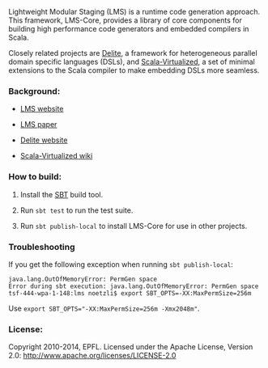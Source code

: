 Lightweight Modular Staging (LMS) is a runtime code generation approach. 
This framework, LMS-Core, provides a library of core components for building 
high performance code generators and embedded compilers in Scala. 

Closely related projects are [Delite](https://github.com/stanford-ppl/Delite/),
a framework for heterogeneous parallel domain specific languages (DSLs),
and [Scala-Virtualized](https://github.com/tiarkrompf/scala-virtualized/),
a set of minimal extensions to the Scala compiler to make embedding DSLs
more seamless.

### Background:

- [LMS website](http://scala-lms.github.io)

- [LMS paper](http://infoscience.epfl.ch/record/150347/files/gpce63-rompf.pdf)

- [Delite website](http://stanford-ppl.github.com/Delite/)

- [Scala-Virtualized wiki](https://github.com/TiarkRompf/scala-virtualized/wiki)


### How to build:

1. Install the [SBT](http://www.scala-sbt.org/) build tool.

2. Run `sbt test` to run the test suite.

3. Run `sbt publish-local` to install LMS-Core for use in other projects.


### Troubleshooting

If you get the following exception when running `sbt publish-local`: 

```
java.lang.OutOfMemoryError: PermGen space
Error during sbt execution: java.lang.OutOfMemoryError: PermGen space
tsf-444-wpa-1-148:lms noetzli$ export SBT_OPTS=-XX:MaxPermSize=256m
```

Use `export SBT_OPTS="-XX:MaxPermSize=256m -Xmx2048m"`.

### License:

Copyright 2010-2014, EPFL. Licensed under the Apache License, Version 2.0: http://www.apache.org/licenses/LICENSE-2.0
